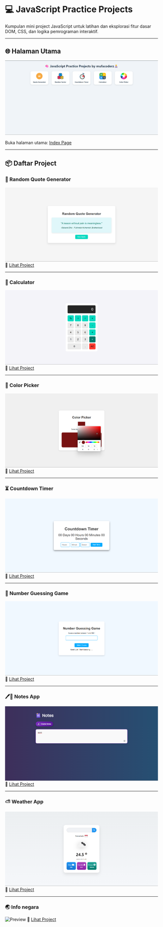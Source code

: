
# 💻 JavaScript Practice Projects

Kumpulan mini project JavaScript  untuk latihan dan eksplorasi fitur dasar DOM, CSS, dan logika pemrograman interaktif.

---

## 🌐 Halaman Utama

![Routing Preview](preview/preview.png)

Buka halaman utama: [Index Page](https://mufacoderz.github.io/Javascript-Practice-Project/)

---

## 📦 Daftar Project

### 📝 Random Quote Generator
![Preview](projects/Random%20Quote%20Generator/preview.png)  
🔗 [Lihat Project](projects/Random%20Quote%20Generator/index.html)

---

### 🔢 Calculator
![Preview](projects/Calculator/preview.png)  
🔗 [Lihat Project](projects/Calculator/index.html)

---

### 🎨 Color Picker
![Preview](projects/Color%20Picker/preview.png)  
🔗 [Lihat Project](projects/Color%20Picker/index.html)

---

### ⏳ Countdown Timer
![Preview](projects/Countdown%20Timer/preview.png)  
🔗 [Lihat Project](projects/Countdown%20Timer/index.html)

---

### 🎯 Number Guessing Game
![Preview](projects/Number%20Guessing/preview.png)  
🔗 [Lihat Project](projects/Number%20Guessing/index.html)

---

### 🖊📝 Notes App
![Preview](projects/notes%20app/preview.png) 
🔗 [Lihat Project](projects/notes%20app/index.html)

---

### ⛅ Weather App
![Preview](projects/Weather%20app/preview.png) 
🔗 [Lihat Project](projects/Weather%20app/index.html)

---

### 🌏 Info negara
![Preview](projects/Info%Negara/preview.png) 
🔗 [Lihat Project](projects/Info%20Negara/index.html)




